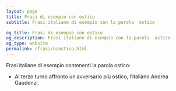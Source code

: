 ```yaml
---
layout: page
title: Frasi di esempio con ostico 
subtitle: Frasi italiane di esempio con la parola  ostico

og_title: Frasi di esempio con ostico 
og_description: Frasi italiane di esempio con la parola  ostico
og_type: website
permalink: /frasi/o/ostico.html
---
```


Frasi italiane di esempio contenenti la parola ostico:


- Al terzo turno affronto un avversario più ostico, l’italiano Andrea Gaudenzi.
